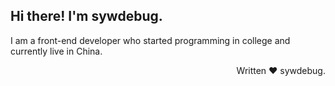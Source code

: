 ## Hi there! I'm sywdebug.

I am a front-end developer who started programming in college and currently live in China.

<p align="right">Written ❤️ sywdebug.</p>
